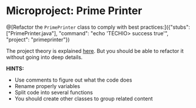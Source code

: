 # Microproject: Prime Printer

@[Refactor the `PrimePrinter` class to comply with best practices:]({"stubs": ["PrimePrinter.java"], "command": "echo 'TECHIO> success true'", "project": "primeprinter"})

The project theory is explained [here](http://www.literateprogramming.com/knuthweb.pdf).
But you should be able to refactor it without going into deep details.

**HINTS:**

- Use comments to figure out what the code does
- Rename properly variables
- Split code into several functions
- You should create other classes to group related content
